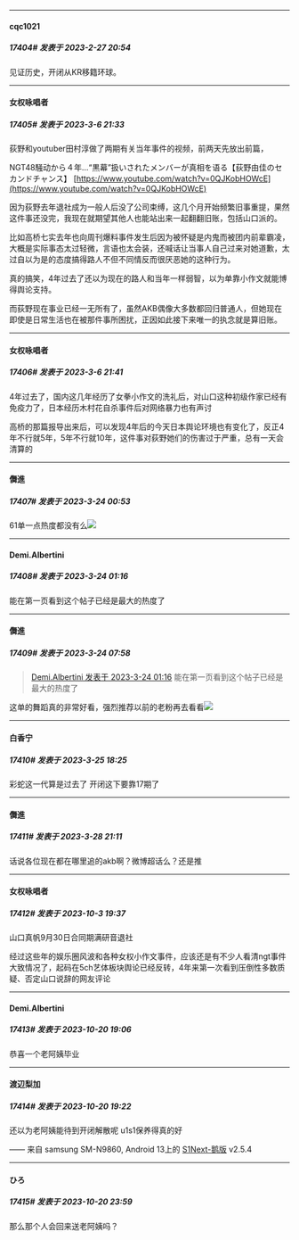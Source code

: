 
*****

####  cqc1021  
##### 17404#       发表于 2023-2-27 20:54

见证历史，开闭从KR移籍环球。

*****

####  女权咏唱者  
##### 17405#       发表于 2023-3-6 21:33

荻野和youtuber田村淳做了两期有关当年事件的视频，前两天先放出前篇，

NGT48騒动から４年…“黒幕”扱いされたメンバーが真相を语る【荻野由佳のセカンドチャンス】
[https://www.youtube.com/watch?v=0QJKobHOWcE](https://www.youtube.com/watch?v=0QJKobHOWcE)

因为荻野去年退社成为一般人后没了公司束缚，这几个月开始频繁旧事重提，果然这件事还没完，我现在就期望其他人也能站出来一起翻翻旧账，包括山口派的。

比如高桥七实去年也向周刊爆料事件发生后因为被怀疑是内鬼而被团内前辈霸凌，大概是实际事态太过轻微，言语也太会装，还喊话让当事人自己过来对她道歉，太过自以为是的态度搞得路人不但不同情反而很厌恶她的这种行为。

真的搞笑，4年过去了还以为现在的路人和当年一样弱智，以为单靠小作文就能博得舆论支持。

而荻野现在事业已经一无所有了，虽然AKB偶像大多数都回归普通人，但她现在即使是日常生活也在被那件事所困扰，正因如此接下来唯一的执念就是算旧账。


*****

####  女权咏唱者  
##### 17406#       发表于 2023-3-6 21:41

4年过去了，国内这几年经历了女拳小作文的洗礼后，对山口这种初级作家已经有免疫力了，日本经历木村花自杀事件后对网络暴力也有声讨

高桥的那篇报导出来后，可以发现4年后的今天日本舆论环境也有变化了，反正4年不行就5年，5年不行就10年，这件事对荻野她们的伤害过于严重，总有一天会清算的

*****

####  儛進  
##### 17407#       发表于 2023-3-24 00:53

61单一点热度都没有么<img src="https://static.saraba1st.com/image/smiley/face2017/001.png" referrerpolicy="no-referrer">


*****

####  Demi.Albertini  
##### 17408#       发表于 2023-3-24 01:16

能在第一页看到这个帖子已经是最大的热度了


*****

####  儛進  
##### 17409#       发表于 2023-3-24 07:58

<blockquote><a href="httphttps://bbs.saraba1st.com/2b/forum.php?mod=redirect&amp;goto=findpost&amp;pid=60201407&amp;ptid=1595639" target="_blank">Demi.Albertini 发表于 2023-3-24 01:16</a>
能在第一页看到这个帖子已经是最大的热度了</blockquote>
这单的舞蹈真的非常好看，强烈推荐以前的老粉再去看看<img src="https://static.saraba1st.com/image/smiley/face2017/051.png" referrerpolicy="no-referrer">


*****

####  白香宁  
##### 17410#       发表于 2023-3-25 18:25

彩蛇这一代算是过去了
开闭这下要靠17期了


*****

####  儛進  
##### 17411#       发表于 2023-3-28 21:11

话说各位现在都在哪里追的akb啊？微博超话么？还是推

*****

####  女权咏唱者  
##### 17412#       发表于 2023-10-3 19:37

山口真帆9月30日合同期满研音退社

经过这些年的娱乐圈风波和各种女权小作文事件，应该还是有不少人看清ngt事件大致情况了，起码在5ch艺体板块舆论已经反转，4年来第一次看到压倒性多数质疑、否定山口说辞的网友评论

*****

####  Demi.Albertini  
##### 17413#       发表于 2023-10-20 19:06

恭喜一个老阿姨毕业


*****

####  渡辺梨加  
##### 17414#       发表于 2023-10-20 19:22

还以为老阿姨能待到开闭解散呢
u1s1保养得真的好

—— 来自 samsung SM-N9860, Android 13上的 [S1Next-鹅版](https://github.com/ykrank/S1-Next/releases) v2.5.4


*****

####  ひろ  
##### 17415#       发表于 2023-10-20 23:59

那么那个人会回来送老阿姨吗？

